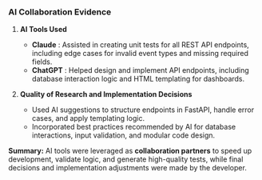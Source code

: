 ### AI Collaboration Evidence

1. **AI Tools Used**

   * **Claude** : Assisted in creating unit tests for all REST API endpoints, including edge cases for invalid event types and missing required fields.
   * **ChatGPT** : Helped design and implement API endpoints, including database interaction logic and HTML templating for dashboards.
2. **Quality of Research and Implementation Decisions**

   * Used AI suggestions to structure endpoints in FastAPI, handle error cases, and apply templating logic.
   * Incorporated best practices recommended by AI for database interactions, input validation, and modular code design.

**Summary:** AI tools were leveraged as **collaboration partners** to speed up development, validate logic, and generate high-quality tests, while final decisions and implementation adjustments were made by the developer.
